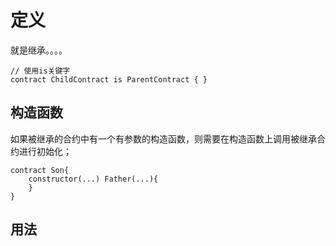 # 定义
就是继承。。。。
```sol
// 使用is关键字
contract ChildContract is ParentContract { }
```


## 构造函数
如果被继承的合约中有一个有参数的构造函数，则需要在构造函数上调用被继承合约进行初始化；
```sol
contract Son{
	constructor(...) Father(...){
	}
}
```
## 用法
